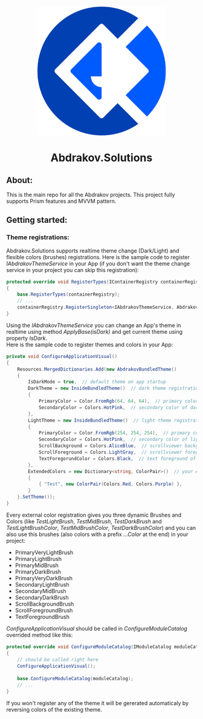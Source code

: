 <p align="center">
  <a href="https://robocadsim.readthedocs.io/en/latest/index.html">
    <img src="https://raw.githubusercontent.com/CADindustries/container/main/logos/AbdrakovSolutions.png" alt="Abdrakov.Solutions logo" width="340" height="340">
  </a>
</p>
<h1 align="center">Abdrakov.Solutions</h1>

<h2>About:</h2>  

This is the main repo for all the Abdrakov projects. This project fully supports Prism features and MVVM pattern. 

<h2>Getting started:</h2>  
<h3>Theme registrations:</h3>  

Abdrakov.Solutions supports realtime theme change (Dark/Light) and flexible colors (brushes) registrations. Here is the sample code to register *IAbdrakovThemeService* in your App (if you don't want the theme change service in your project you can skip this registration):
```cs
protected override void RegisterTypes(IContainerRegistry containerRegistry)
{
    base.RegisterTypes(containerRegistry);
    // ...
    containerRegistry.RegisterSingleton<IAbdrakovThemeService, AbdrakovThemeService>();
}
```

Using the *IAbdrakovThemeService* you can change an App's theme in realtime using method *ApplyBase(isDark)* and get current theme using property *IsDark*.  
Here is the sample code to register themes and colors in your App:
```cs
private void ConfigureApplicationVisual()
{
    Resources.MergedDictionaries.Add(new AbdrakovBundledTheme()
    {
        IsDarkMode = true,  // default theme on app startup
        DarkTheme = new InsideBundledTheme()  // dark theme registration
        {
            PrimaryColor = Color.FromRgb(64, 64, 64),  // primary color of dark theme
            SecondaryColor = Colors.HotPink,  // secondary color of dark theme
        },
        LightTheme = new InsideBundledTheme()  // light theme registration
        {
            PrimaryColor = Color.FromRgb(254, 254, 254),  // primary color of light theme
            SecondaryColor = Colors.HotPink,  // secondary color of light theme
            ScrollBackground = Colors.AliceBlue,  // scrollviewer background of light theme (should be removed in the next versions)
            ScrollForeground = Colors.LightGray,  // scrollviewer foreground of light theme (should be removed in the next versions)
            TextForegorundColor = Colors.Black,  // text foreground of light theme
        },
        ExtendedColors = new Dictionary<string, ColorPair>()  // your external color registrations
        {
            { "Test", new ColorPair(Colors.Red, Colors.Purple) },
        }
    }.SetTheme());
}
```
Every external color registration gives you three dynamic Brushes and Colors (like *TestLightBrush*, *TestMidBrush*, *TestDarkBrush* and *TestLightBrushColor*, *TestMidBrushColor*, *TestDarkBrushColor*) and you can also use this brushes (also colors with a prefix *...Color* at the end) in your project: 
- PrimaryVeryLightBrush
- PrimaryLightBrush
- PrimaryMidBrush
- PrimaryDarkBrush
- PrimaryVeryDarkBrush
- SecondaryLightBrush
- SecondaryMidBrush
- SecondaryDarkBrush
- ScrollBackgroundBrush
- ScrollForegroundBrush
- TextForegroundBrush

*ConfigureApplicationVisual* should be called in *ConfigureModuleCatalog* overrided method like this:
```cs
protected override void ConfigureModuleCatalog(IModuleCatalog moduleCatalog)
{
    // should be called right here
    ConfigureApplicationVisual();

    base.ConfigureModuleCatalog(moduleCatalog);
    // ...
}
```
If you won't register any of the theme it will be gererated automaticaly by reversing colors of the existing theme.
